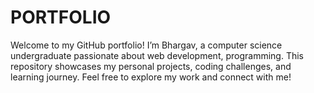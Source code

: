 # PORTFOLIO
Welcome to my GitHub portfolio! I’m Bhargav, a computer science undergraduate passionate about web development, programming. This repository showcases my personal projects, coding challenges, and learning journey. Feel free to explore my work and connect with me!
